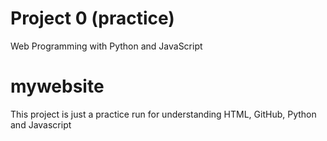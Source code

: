 # Project 0 (practice)

Web Programming with Python and JavaScript
# mywebsite
This project is just a practice run for understanding HTML, GitHub, Python and Javascript
